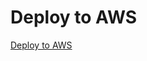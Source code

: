 # Deploy to AWS
[Deploy to AWS](https://us-east-1.console.aws.amazon.com/cloudformation/home#/stacks/quickcreate?templateUrl=https://oneclickdeploymentromell123457.s3.amazonaws.com/primerec2.yml&stackName=OneClickDeployment)
